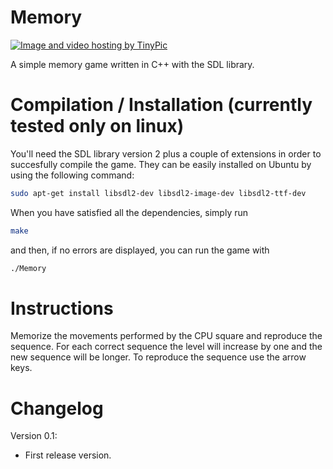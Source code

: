 Memory
======

<a href="http://it.tinypic.com?ref=fdrk03" target="_blank"><img src="http://i61.tinypic.com/fdrk03.png" border="0" alt="Image and video hosting by TinyPic"></a>

A simple memory game written in C++ with the SDL library.

Compilation / Installation (currently tested only on linux)
======

You'll need the SDL library version 2 plus a couple of extensions in order to succesfully compile the game. They can be easily installed on Ubuntu by using the following command:

```bash
sudo apt-get install libsdl2-dev libsdl2-image-dev libsdl2-ttf-dev
```

When you have satisfied all the dependencies, simply run

```bash
make
```
and then, if no errors are displayed, you can run the game with

```bash
./Memory
```

Instructions
======

Memorize the movements performed by the CPU square and reproduce the sequence. For each correct sequence the level will increase by one and the new sequence will be longer. To reproduce the sequence use the arrow keys.

Changelog
======

Version 0.1:

* First release version.